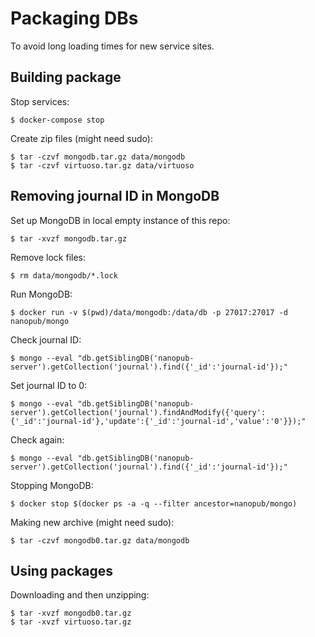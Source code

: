 # Packaging DBs

To avoid long loading times for new service sites.

## Building package

Stop services:

    $ docker-compose stop

Create zip files (might need sudo):

    $ tar -czvf mongodb.tar.gz data/mongodb
    $ tar -czvf virtuoso.tar.gz data/virtuoso

## Removing journal ID in MongoDB

Set up MongoDB in local empty instance of this repo:

    $ tar -xvzf mongodb.tar.gz

Remove lock files:

    $ rm data/mongodb/*.lock

Run MongoDB:

    $ docker run -v $(pwd)/data/mongodb:/data/db -p 27017:27017 -d nanopub/mongo

Check journal ID:

    $ mongo --eval "db.getSiblingDB('nanopub-server').getCollection('journal').find({'_id':'journal-id'});"

Set journal ID to 0:

    $ mongo --eval "db.getSiblingDB('nanopub-server').getCollection('journal').findAndModify({'query':{'_id':'journal-id'},'update':{'_id':'journal-id','value':'0'}});"

Check again:

    $ mongo --eval "db.getSiblingDB('nanopub-server').getCollection('journal').find({'_id':'journal-id'});"

Stopping MongoDB:

    $ docker stop $(docker ps -a -q --filter ancestor=nanopub/mongo)

Making new archive (might need sudo):

    $ tar -czvf mongodb0.tar.gz data/mongodb

## Using packages

Downloading and then unzipping:

    $ tar -xvzf mongodb0.tar.gz
    $ tar -xvzf virtuoso.tar.gz

